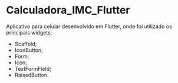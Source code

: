 # Calculadora_IMC_Flutter
Aplicativo para celular desenvolvido em Flutter, onde foi utilizado os principais widgets:
- Scaffold;
- IconButton;
- Form;
- Icon;
- TextFormField;
- RaisedButton.
